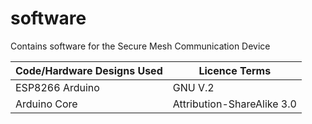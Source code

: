 # software
Contains software for the Secure Mesh Communication Device

| Code/Hardware Designs Used | Licence Terms |
| --- | --- | 
| ESP8266 Arduino | GNU V.2 |
| Arduino Core | Attribution-ShareAlike 3.0 |
